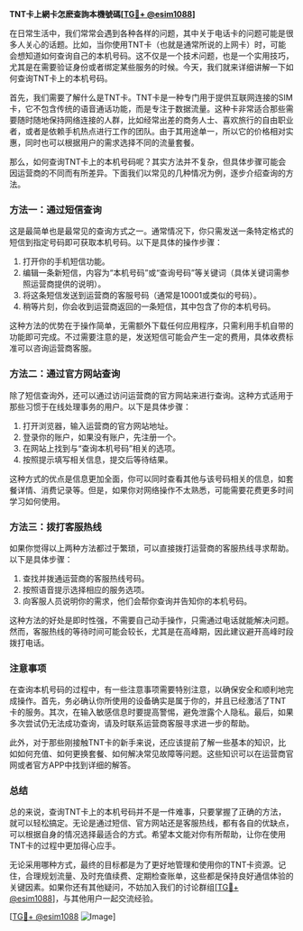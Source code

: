 **TNT卡上網卡怎麽查詢本機號碼[[TG💪+ @esim1088](https://t.me/s/esim1088)]**

在日常生活中，我们常常会遇到各种各样的问题，其中关于电话卡的问题可能是很多人关心的话题。比如，当你使用TNT卡（也就是通常所说的上网卡）时，可能会想知道如何查询自己的本机号码。这不仅是一个技术问题，也是一个实用技巧，尤其是在需要验证身份或者绑定某些服务的时候。今天，我们就来详细讲解一下如何查询TNT卡上的本机号码。

首先，我们需要了解什么是TNT卡。TNT卡是一种专门用于提供互联网连接的SIM卡，它不包含传统的语音通话功能，而是专注于数据流量。这种卡非常适合那些需要随时随地保持网络连接的人群，比如经常出差的商务人士、喜欢旅行的自由职业者，或者是依赖手机热点进行工作的团队。由于其用途单一，所以它的价格相对实惠，同时也可以根据用户的需求选择不同的流量套餐。

那么，如何查询TNT卡上的本机号码呢？其实方法并不复杂，但具体步骤可能会因运营商的不同而有所差异。下面我们以常见的几种情况为例，逐步介绍查询的方法。

### 方法一：通过短信查询

这是最简单也是最常见的查询方式之一。通常情况下，你只需发送一条特定格式的短信到指定号码即可获取本机号码。以下是具体的操作步骤：

1. 打开你的手机短信功能。
2. 编辑一条新短信，内容为“本机号码”或“查询号码”等关键词（具体关键词需参照运营商提供的说明）。
3. 将这条短信发送到运营商的客服号码（通常是10001或类似的号码）。
4. 稍等片刻，你会收到运营商返回的一条短信，其中包含了你的本机号码。

这种方法的优势在于操作简单，无需额外下载任何应用程序，只需利用手机自带的功能即可完成。不过需要注意的是，发送短信可能会产生一定的费用，具体收费标准可以咨询运营商客服。

### 方法二：通过官方网站查询

除了短信查询外，还可以通过访问运营商的官方网站来进行查询。这种方式适用于那些习惯于在线处理事务的用户。以下是具体步骤：

1. 打开浏览器，输入运营商的官方网站地址。
2. 登录你的账户，如果没有账户，先注册一个。
3. 在网站上找到与“查询本机号码”相关的选项。
4. 按照提示填写相关信息，提交后等待结果。

这种方式的优点是信息更加全面，你可以同时查看其他与该号码相关的信息，如套餐详情、消费记录等。但是，如果你对网络操作不太熟悉，可能需要花费更多时间学习如何使用。

### 方法三：拨打客服热线

如果你觉得以上两种方法都过于繁琐，可以直接拨打运营商的客服热线寻求帮助。以下是具体步骤：

1. 查找并拨通运营商的客服热线号码。
2. 按照语音提示选择相应的服务选项。
3. 向客服人员说明你的需求，他们会帮你查询并告知你的本机号码。

这种方法的好处是即时性强，不需要自己动手操作，只需通过电话就能解决问题。然而，客服热线的等待时间可能会较长，尤其是在高峰期，因此建议避开高峰时段拨打电话。

### 注意事项

在查询本机号码的过程中，有一些注意事项需要特别注意，以确保安全和顺利地完成操作。首先，务必确认你所使用的设备确实是属于你的，并且已经激活了TNT卡的服务。其次，在输入敏感信息时要提高警惕，避免泄露个人隐私。最后，如果多次尝试仍无法成功查询，请及时联系运营商客服寻求进一步的帮助。

此外，对于那些刚接触TNT卡的新手来说，还应该提前了解一些基本的知识，比如如何充值、如何更换套餐、如何解决常见故障等问题。这些知识可以在运营商官网或者官方APP中找到详细的解答。

### 总结

总的来说，查询TNT卡上的本机号码并不是一件难事，只要掌握了正确的方法，就可以轻松搞定。无论是通过短信、官方网站还是客服热线，都有各自的优缺点，可以根据自身的情况选择最适合的方式。希望本文能对你有所帮助，让你在使用TNT卡的过程中更加得心应手。

无论采用哪种方式，最终的目标都是为了更好地管理和使用你的TNT卡资源。记住，合理规划流量、及时充值续费、定期检查账单，这些都是保持良好通信体验的关键因素。如果你还有其他疑问，不妨加入我们的讨论群组[[TG💪+ @esim1088](https://t.me/s/esim1088)]，与其他用户一起交流经验。

[[TG💪+ @esim1088](https://t.me/s/esim1088) ![Image](https://i.postimg.cc/4NQfJmqS/Snipaste-2025-05-13-00-14-12.png)]